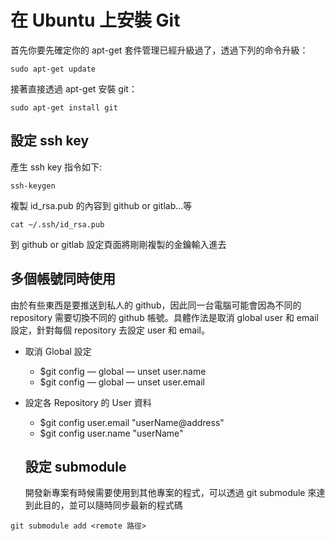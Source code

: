 # 在 Ubuntu 上安裝 Git

首先你要先確定你的 apt-get 套件管理已經升級過了，透過下列的命令升級：

```
sudo apt-get update
```

接著直接透過 apt-get 安裝 git：

```
sudo apt-get install git
```

## 設定 ssh key

產生  ssh key 指令如下:
```
ssh-keygen
```

複製 id_rsa.pub 的內容到 github or gitlab...等
```
cat ~/.ssh/id_rsa.pub
```

到 github or gitlab 設定頁面將剛剛複製的金鑰輸入進去

## 多個帳號同時使用

由於有些東西是要推送到私人的 github，因此同一台電腦可能會因為不同的 repository 需要切換不同的 github 帳號。具體作法是取消 global user 和 email 設定，針對每個 repository 去設定 user 和 email。

- 取消 Global 設定
  - $git config — global — unset user.name 
  - $git config — global — unset user.email
- 設定各 Repository 的 User 資料
  - $git config  user.email "userName@address"     
  - $git config  user.name "userName"

  ## 設定 submodule

  開發新專案有時候需要使用到其他專案的程式，可以透過 git submodule 來達到此目的，並可以隨時同步最新的程式碼

```
git submodule add <remote 路徑>
```